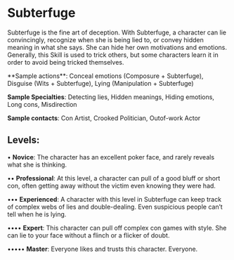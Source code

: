 # Subterfuge
Subterfuge is the fine art of deception. With Subterfuge,
a character can lie convincingly, recognize when she is being
lied to, or convey hidden meaning in what she says. She can
hide her own motivations and emotions. Generally, this Skill
is used to trick others, but some characters learn it in order
to avoid being tricked themselves.

<Long>
**Sample actions**: Conceal emotions (Composure
+ Subterfuge), Disguise (Wits + Subterfuge), Lying
(Manipulation + Subterfuge)

**Sample Specialties**: Detecting lies, Hidden meanings,
Hiding emotions, Long cons, Misdirection

**Sample contacts**: Con Artist, Crooked Politician, Outof-work Actor

## Levels:

• **Novice**: The character has an excellent poker face,
and rarely reveals what she is thinking.

•• **Professional**: At this level, a character can pull
of a good bluff or short con, often getting away
without the victim even knowing they were had.

••• **Experienced**: A character with this level in
Subterfuge can keep track of complex webs of lies
and double-dealing. Even suspicious people can’t
tell when he is lying.

•••• **Expert**: This character can pull off complex con
games with style. She can lie to your face without
a flinch or a flicker of doubt.

••••• **Master**: Everyone likes and trusts this character.
Everyone.
</Long>
